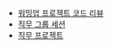 - [워밍업 프로젝트 코드 리뷰](../1.Project/Softeer3rd/워밍업%20프로젝트%20코드%20리뷰.md)
- [직무 그룹 세션](../1.Project/Softeer3rd/직무%20그룹%20세션.md)
- [직무 프로젝트](../1.Project/Softeer3rd/직무%20프로젝트.md)